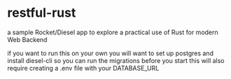 # restful-rust

a sample Rocket/Diesel app to explore a practical use of Rust for modern Web Backend

if you want to run this on your own you will want to set up postgres and install diesel-cli so you can run the migrations before you start
this will also require creating a .env file with your DATABASE_URL
